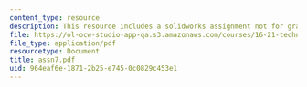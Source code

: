 ```yaml
---
content_type: resource
description: This resource includes a solidworks assignment not for grade.
file: https://ol-ocw-studio-app-qa.s3.amazonaws.com/courses/16-21-techniques-for-structural-analysis-and-design-spring-2005/964eaf6e18712b25e7450c0829c453e1_assn7.pdf
file_type: application/pdf
resourcetype: Document
title: assn7.pdf
uid: 964eaf6e-1871-2b25-e745-0c0829c453e1
---
```


